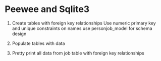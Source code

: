Peewee and Sqlite3
==================

1. Create tables with foreign key relationships
   Use numeric primary key and unique constraints on names
   use personjob_model for schema design

2. Populate tables with data

3. Pretty print all data from job table with foreign key relationships
